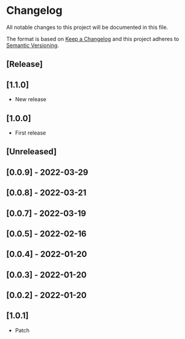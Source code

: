 # Changelog

All notable changes to this project will be documented in this file.

The format is based on [Keep a Changelog](http://keepachangelog.com/en/1.0.0/)
and this project adheres to [Semantic Versioning](http://semver.org/spec/v2.0.0.html).

## [Release]

## [1.1.0]

- New release
## [1.0.0]

- First release
## [Unreleased]

## [0.0.9] - 2022-03-29

## [0.0.8] - 2022-03-21

## [0.0.7] - 2022-03-19

## [0.0.5] - 2022-02-16

## [0.0.4] - 2022-01-20

## [0.0.3] - 2022-01-20

## [0.0.2] - 2022-01-20

## [1.0.1]

- Patch
